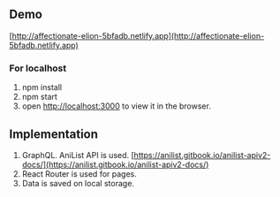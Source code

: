 ## Demo

[http://affectionate-elion-5bfadb.netlify.app](http://affectionate-elion-5bfadb.netlify.app)

### For localhost

1. npm install
2. npm start
3. open [http://localhost:3000](http://localhost:3000) to view it in the browser.

## Implementation

1. GraphQL. AniList API is used.  [https://anilist.gitbook.io/anilist-apiv2-docs/](https://anilist.gitbook.io/anilist-apiv2-docs/)
2. React Router is used for pages.
3. Data is saved on local storage.  
